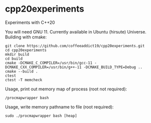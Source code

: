 # cpp20experiments
Experiments with C++20

You will need GNU 11. Currently available in Ubuntu (hirsute) Universe. Building with cmake:
```
git clone https://github.com/coffeeaddict19/cpp20experiments.git
cd cpp20experiments
mkdir build
cd build
cmake -DCMAKE_C_COMPILER=/usr/bin/gcc-11 -DCMAKE_CXX_COMPILER=/usr/bin/g++-11 -DCMAKE_BUILD_TYPE=Debug ..
cmake --build .
ctest
ctest -T memcheck
```
Usage, print out memory map of process (root not required):
```
/procmapwrapper bash
```
Usage, write memory pathname to file (root required):
```
sudo ./procmapwrapper bash [heap]
```
